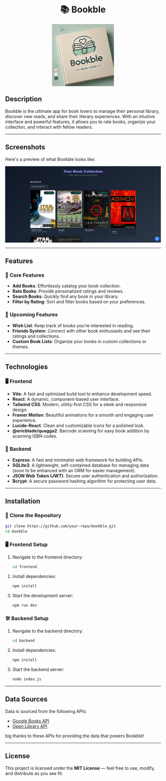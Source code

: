 <h1 align="center">📚 Bookble</h1>

<img src="./images/bookble.png" alt="bookble" width="200" style="display: block; margin: 0 auto;">

## **Description**
Bookble is the ultimate app for book lovers to manage their personal library, discover new reads, and share their literary experiences. With an intuitive interface and powerful features, it allows you to rate books, organize your collection, and interact with fellow readers.

---

## **Screenshots**

Here's a preview of what Bookble looks like:

![Bookble Screenshot](images/screen1.png)

---

## **Features**
### 🌟 **Core Features**
- **Add Books**: Effortlessly catalog your book collection.
- **Rate Books**: Provide personalized ratings and reviews.
- **Search Books**: Quickly find any book in your library.
- **Filter by Rating**: Sort and filter books based on your preferences.

### 🚀 **Upcoming Features**
- **Wish List**: Keep track of books you're interested in reading.
- **Friends System**: Connect with other book enthusiasts and see their ratings and collections.
- **Custom Book Lists**: Organize your books in custom collections or themes.

---

## **Technologies**

### 🖥️ **Frontend**
- **Vite**: A fast and optimized build tool to enhance development speed.
- **React**: A dynamic, component-based user interface.
- **Tailwind CSS**: Modern, utility-first CSS for a sleek and responsive design.
- **Framer Motion**: Beautiful animations for a smooth and engaging user experience.
- **Lucide-React**: Clean and customizable icons for a polished look.
- **@ericblade/quagga2**: Barcode scanning for easy book addition by scanning ISBN codes.

### 🔧 **Backend**
- **Express**: A fast and minimalist web framework for building APIs.
- **SQLite3**: A lightweight, self-contained database for managing data (soon to be enhanced with an ORM for easier management).
- **JSON Web Token (JWT)**: Secure user authentication and authorization.
- **Bcrypt**: A secure password hashing algorithm for protecting user data.

---

## **Installation**

### 🔽 Clone the Repository
```bash
git clone https://github.com/your-repo/bookble.git
cd bookble
```

### 🖥️ **Frontend Setup**
1. Navigate to the frontend directory:
   ```bash
   cd frontend
   ```
2. Install dependencies:
   ```bash
   npm install
   ```
3. Start the development server:
   ```bash
   npm run dev
   ```

### 🛠️ **Backend Setup**
1. Navigate to the backend directory:
   ```bash
   cd backend
   ```
2. Install dependencies:
   ```bash
   npm install
   ```
3. Start the backend server:
   ```bash
   node index.js
   ```

---

## **Data Sources**
Data is sourced from the following APIs:
- [Google Books API](https://developers.google.com/books)
- [Open Library API](https://openlibrary.org/developers/api)

big thanks to these APIs for providing the data that powers Bookble!

---

## **License**
This project is licensed under the **MIT License** — feel free to use, modify, and distribute as you see fit.
